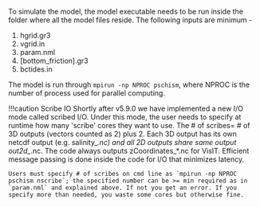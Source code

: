 To simulate the model, the model executable needs to be run inside the folder where all the model files reside. The following inputs are minimum - 

1. hgrid.gr3
2. vgrid.in
3. param.nml
4. [bottom_friction].gr3
5. bctides.in

The model is run through `mpirun -np NPROC pschism`, where NPROC is the number of process used for parallel computing.

!!!caution Scribe IO
    Shortly after v5.9.0 we have implemented a new I/O mode called scribed I/O. Under this mode, the user needs to specify at runtime how many 'scribe' cores they want to use. The # of scribes= # of 3D outputs (vectors counted as 2) plus 2. Each 3D output has its own netcdf output (e.g. salinity_*.nc) and all 2D outputs share same output out2d_*.nc. The code always outputs zCoordinates_*.nc for VisIT. Efficient message passing is done inside the code for I/O that minimizes latency.

    Users must specify # of scribes on cmd line as `mpirun -np NPROC pschism nscribe`; the specified number can be >= min required as in `param.nml` and explained above. If not you get an error. If you specify more than needed, you waste some cores but otherwise fine.